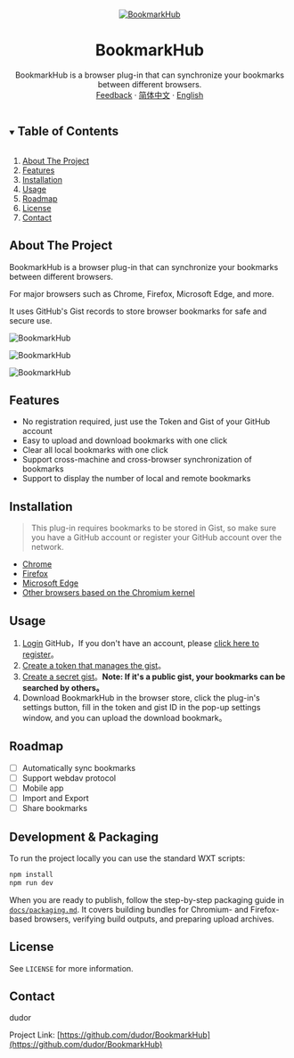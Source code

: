 
<!-- PROJECT LOGO -->
<br />
<p align="center">
  <a href="https://github.com/dudor/BookmarkHub">
    <img src="images/icon128.png" alt="BookmarkHub" >
  </a>

  <h1 align="center">BookmarkHub</h1>
  <p align="center">
    BookmarkHub is a browser plug-in that can synchronize your bookmarks between different browsers.
    <br />
    <a href="https://github.com/dudor/BookmarkHub/issues">Feedback</a>
    ·
    <a href="/README_cn.md">简体中文</a>
    ·
    <a href="/README.md">English</a>
  </p>
</p>

<!-- TABLE OF CONTENTS -->
<details open="open">
  <summary><h2 style="display: inline-block">Table of Contents</h2></summary>
  <ol>
    <li><a href="#about-the-project">About The Project</a></li>
    <li><a href="#features">Features</a></li>
    <li><a href="#installation">Installation</a></li>
    <li><a href="#usage">Usage</a></li>
    <li><a href="#roadmap">Roadmap</a></li>
    <li><a href="#license">License</a></li>
    <li><a href="#contact">Contact</a></li>
  </ol>
</details>

<!-- ABOUT THE PROJECT -->
## About The Project 

BookmarkHub is a browser plug-in that can synchronize your bookmarks between different browsers.

For major browsers such as Chrome, Firefox, Microsoft Edge, and more.

It uses GitHub's Gist records to store browser bookmarks for safe and secure use.

![BookmarkHub](images/3.gif)

![BookmarkHub](images/1.png)

![BookmarkHub](images/2.png)

## Features
* No registration required, just use the Token and Gist of your GitHub account
* Easy to upload and download bookmarks with one click
* Clear all local bookmarks with one click
* Support cross-machine and cross-browser synchronization of bookmarks
* Support to display the number of local and remote bookmarks


## Installation
> This plug-in requires bookmarks to be stored in Gist, so make sure you have a GitHub account or register your GitHub account over the network.
* [Chrome](https://chrome.google.com/webstore/detail/bookmarkhub-sync-bookmark/fohimdklhhcpcnpmmichieidclgfdmol)
* [Firefox](https://addons.mozilla.org/en/firefox/addon/BookmarkHub/)
* [Microsoft Edge](https://microsoftedge.microsoft.com/addons/detail/BookmarkHub/fdnmfpogadcljhecfhdikdecbkggfmgk)
* [Other browsers based on the Chromium kernel](https://chrome.google.com/webstore/detail/bookmarkhub-sync-bookmark/fohimdklhhcpcnpmmichieidclgfdmol)

<!-- USAGE EXAMPLES -->
## Usage

1. [Login](https://github.com/login) GitHub，If you don't have an account, please [click here to register](https://github.com/join)。
2. [Create a token that manages the gist](https://github.com/settings/tokens/new)。
3. [Create a secret gist](https://gist.github.com)。__Note: If it's a public gist, your bookmarks can be searched by others。__
4. Download BookmarkHub in the browser store, click the plug-in's settings button, fill in the token and gist ID in the pop-up settings window, and you can upload the download bookmark。

<!-- ROADMAP -->
## Roadmap

- [ ] Automatically sync bookmarks
- [ ] Support webdav protocol
- [ ] Mobile app
- [ ] Import and Export
- [ ] Share bookmarks

## Development & Packaging

To run the project locally you can use the standard WXT scripts:

```bash
npm install
npm run dev
```

When you are ready to publish, follow the step-by-step packaging guide in [`docs/packaging.md`](docs/packaging.md). It covers building bundles for Chromium- and Firefox-based browsers, verifying build outputs, and preparing upload archives.

<!-- LICENSE -->
## License

See `LICENSE` for more information.



<!-- CONTACT -->
## Contact

dudor

Project Link: [https://github.com/dudor/BookmarkHub](https://github.com/dudor/BookmarkHub)


